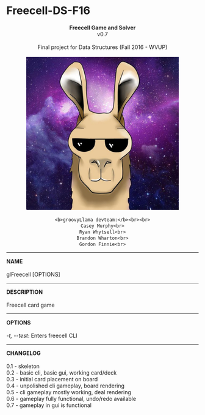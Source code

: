 # Freecell-DS-F16
<div align="center">
	<b>Freecell Game and Solver</b><br>
	v0.7<br><br>
	Final project for Data Structures (Fall 2016 - WVUP)<br><br>
	<img src="https://github.com/st01k/Freecell-DS-F16/blob/master/src/client/gui/images/groovyLlama.jpg?raw=true" alt="groovyLlama" height="400" width="400"><br>

	<b>groovyLlama devteam:</b><br><br>
	Casey Murphy<br>
	Ryan Whytsell<br>
	Brandon Wharton<br>
	Gordon Finnie<br>
</div>
<hr>
<b>NAME</b><br><br>
glFreecell [OPTIONS]
<hr>
<b>DESCRIPTION</b><br><br>
Freecell card game
<hr>
<b>OPTIONS</b><br><br>
<i>-t, --test</i>: Enters freecell CLI<br>
<hr>
<b>CHANGELOG</b><br><br>
0.1 -   skeleton<br>
0.2 -   basic cli, basic gui, working card/deck<br>
0.3 -   initial card placement on board<br>
0.4 -   unpolished cli gameplay, board rendering<br>
0.5 -   cli gameplay mostly working, deal rendering<br>
0.6 -		gameplay fully functional, undo/redo available<br>
0.7 -		gameplay in gui is functional<br>
